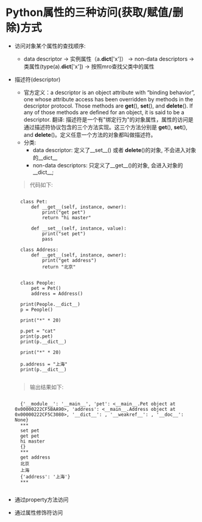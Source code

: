 # Python属性的三种访问(获取/赋值/删除)方式

- 访问对象某个属性的查找顺序:
    - data descriptor -> 实例属性（a.__dict__['x']） -> non-data descriptors -> 类属性(type(a).__dict__['x']) -> 按照mro查找父类中的属性

- 描述符(descriptor)
    - 官方定义：a descriptor is an object attribute with “binding behavior”, one whose attribute access has been overridden by methods in the descriptor protocol. Those methods are __get__(), __set__(), and __delete__(). If any of those methods are defined for an object, it is said to be a descriptor.
    翻译: 描述符是一个有"绑定行为"的对象属性，属性的访问是通过描述符协议包含的三个方法实现。这三个方法分别是 __get__(), __set__(), and __delete__()。定义任意一个方法的对象都叫做描述符。
    - 分类:
        - data descriptor: 定义了__set__() 或者 __delete__()的对象, 不会进入对象的__dict__
        - non-data descriptors: 只定义了__get__()的对象, 会进入对象的__dict__;
    >代码如下:<br/>
    <pre><code>
    class Pet:
        def __get__(self, instance, owner):
            print("get pet")
            return "hi master"

        def __set__(self, instance, value):
            print("set pet")
            pass

    class Address:
        def __get__(self, instance, owner):
            print("get address")
            return "北京"


    class People:
        pet = Pet()
        address = Address()

    print(People.__dict__)
    p = People()

    print("*" * 20)

    p.pet = "cat"
    print(p.pet)
    print(p.__dict__)

    print("*" * 20)

    p.address = "上海"
    print(p.__dict__)
    </code></pre>
    
    > 输出结果如下:
    <pre><code>
    {'__module__': '__main__', 'pet': <__main__.Pet object at 0x00000222CF5BAA90>, 'address': <__main__.Address object at 0x00000222CF5C3080>, '__dict__': <attribute '__dict__' of 'People' objects>, '__weakref__': <attribute '__weakref__' of 'People' objects>, '__doc__': None}
    ***
    set pet
    get pet
    hi master
    {}
    ***
    get address
    北京
    上海
    {'address': '上海'}
    ***
    </code></pre>






- 通过property方法访问
- 通过属性修饰符访问
